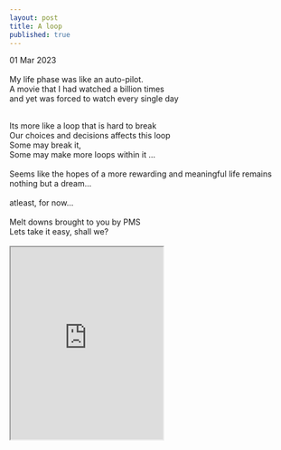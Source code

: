 ```yaml
---
layout: post
title: A loop
published: true
---
```

01 Mar 2023
<br>
<br>
My life phase was like an auto-pilot.
<br>
A movie that I had watched a billion times
<br>
and yet was forced to watch every single day
<br>
<!--more-->
<br>
Its more like a loop that is hard to break
<br>
Our choices and decisions affects this loop
<br>
Some may break it, 
<br>
Some may make more loops within it ... 
<br>
<br>
Seems like the hopes of a more rewarding and meaningful life
 remains nothing but a dream... 
<br>
<br>
atleast, for now...
<br>
<br>
Melt downs brought to you by PMS
<br>
Lets take it easy, shall we?
<br>
<br>
<iframe src="https://drive.google.com/file/d/1BkxdvtXgYjXsXu-c46m7J0Hc8C9buJFG/preview" width="270" height="340" allow="autoplay"></iframe>
